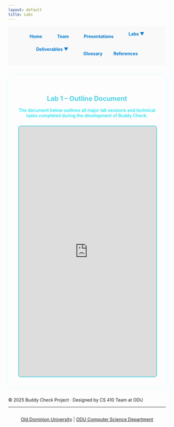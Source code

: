 ```yaml
---
layout: default
title: Labs
---
```


<style>
.navbar {
  display: flex;
  gap: 1rem;
  font-weight: bold;
  flex-wrap: wrap;
  justify-content: center;
  padding: 1rem;
  background-color: #f9f9f9;
}

.navbar a, .dropdown > span {
  text-decoration: none;
  color: #0077cc;
  padding: 0.5rem 1rem;
  cursor: pointer;
  transition: background-color 0.2s ease;
  border-radius: 5px;
}

.navbar a:hover, .dropdown:hover > span {
  background-color: #e0f7ff;
}

.dropdown {
  position: relative;
}

.dropdown-content {
  display: none;
  position: absolute;
  background-color: white;
  min-width: 200px;
  box-shadow: 0 4px 6px rgba(0,0,0,0.15);
  z-index: 1;
  border-radius: 5px;
  overflow: hidden;
}

.dropdown-content a {
  color: black;
  padding: 10px 14px;
  display: block;
  text-decoration: none;
}

.dropdown-content a:hover {
  background-color: #f2f2f2;
}

.dropdown:hover .dropdown-content {
  display: block;
}

/* Lab Content */
.lab-container {
  max-width: 900px;
  margin: 2rem auto;
  padding: 2rem;
  background-color: rgba(255, 255, 255, 0.04);
  border-radius: 12px;
  box-shadow: 0 0 15px rgba(0, 255, 255, 0.1);
}

.lab-container h2 {
  text-align: center;
  color: #4dd0e1;
  margin-bottom: 1rem;
}

.lab-container p {
  text-align: center;
  margin-bottom: 1.5rem;
  color: #0de0f0; /* Sharper aqua-blue text */
  font-weight: 500;
}


.lab-container iframe {
  width: 100%;
  height: 800px;
  border: 2px solid #4dd0e1;
  border-radius: 8px;
}
</style>

<!-- NAVIGATION -->
<div class="navbar">
  <a href="index.html">Home</a>
  <a href="team.html">Team</a>
  <a href="presentations.html">Presentations</a>

  <div class="dropdown">
    <span>Labs ▼</span>
    <div class="dropdown-content">
      <a href="labs.html">Lab 1 Outline</a>
    </div>
  </div>

  <div class="dropdown">
    <span>Deliverables ▼</span>
    <div class="dropdown-content">
      <a href="deliverables-overview.html">Overview</a>
      <a href="deliverables-process-flow.html">Process Flow</a>
      <a href="deliverables-mfcd.html">MFCD</a>
      <a href="deliverables-risk-matrix.html">Risk Matrix</a>
      <a href="deliverables-competition.html">Competition</a>
    </div>
  </div>

  <a href="glossary.html">Glossary</a>
  <a href="references.html">References</a>
</div>

<!-- LAB CONTENT -->
<div class="lab-container">
  <h2>Lab 1 – Outline Document</h2>

  <p>The document below outlines all major lab sessions and technical tasks completed during the development of Buddy Check.</p>

  <iframe src="https://docs.google.com/document/d/e/2PACX-1vSp_vy_aJgktg7NzktndOsbLV8ySU85lN932RJ_QY3gO_2h7J_fRN8bz0Tv6XlVC8BRGzZsina9BeZM/pub?embedded=true"></iframe>
</div>

<!-- FOOTER -->
<div class="footer">
  © 2025 Buddy Check Project · Designed by CS 410 Team at ODU
</div>


<hr />
<footer style="text-align: center; font-size: 0.9rem; padding: 1rem 0; color: #444;">
  <a href="https://www.odu.edu/" target="_blank">Old Dominion University</a> |
  <a href="https://www.odu.edu/computer-science" target="_blank">ODU Computer Science Department</a>
</footer>
